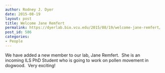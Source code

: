 ```yaml
---
author: Rodney J. Dyer
date: 2015-08-19
layout: post
title: Welcome Jane Remfert
permalink: https://dyerlab.bio.vcu.edu/2015/08/19/welcome-jane-remfert/index.html
post_id: 586
categories: 
- People
---
```

We have added a new member to our lab, Jane Remfert.  She is an incoming ILS PhD Student who is going to work on pollen movement in dogwood.  Very exciting!
